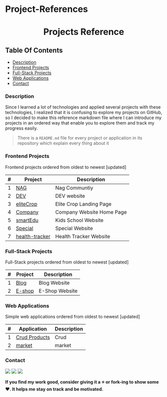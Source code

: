 # Project-References
<h1 align="center">Projects Reference</h1>

## Table Of Contents

- [Description](#description)
- [Frontend Projects](#frontend-projects)
- [Full-Stack Projects](#full-stack-projects)
- [Web Applications](#web-applications)
- [Contact](#contact)

### Description

Since I learned a lot of technologies and applied several projects with these technologies, I realized that it is
confusing to explore my projects on GitHub, so I decided to make this reference markdown file where I can introduce my
projects in an ordered way that enable you to explore them and track my progress easily.

> There is a `README.md` file for every project or application in its repository which explain every thing about it

### Frontend Projects

Frontend projects ordered from oldest to newest [updated]

| # | Project | Description |
| --- | --- | --- |
| 1 | [NAG](https://github.com/AhmadNagiub/Template-3) | Nag Communtiy  |
| 2 | [DEV](https://github.com/AhmadNagiub/DEV) |DEV website |
| 3 | [eliteCrop](https://github.com/AhmadNagiub/eliteCrop) | Elite Crop Landing Page |
| 4 | [Company](https://github.com/AhmadNagiub/Company) | Company Website Home Page |
| 5 | [smartEdu ](https://github.com/AhmadNagiub/smartEdu) | Kids School Website |
| 6 | [Special ](https://github.com/AhmadNagiub/Special) | Special Website |
| 7 | [health-tracker](https://github.com/AhmadNagiub/health-tracker) | Health Tracker Website |

### Full-Stack Projects

Full-Stack projects ordered from oldest to newest [updated]

| # | Project | Description |
| --- | --- | --- |
| 1 | [Blog](https://github.com/AhmadNagiub/Blog) | Blog Website |
| 2 | [E-shop](https://github.com/AhmadNagiub/shop) | E-Shop Website |

### Web Applications

Simple web applications ordered from oldest to newest [updated]

| # | Application | Description |
| --- | --- | --- |
| 1 | [Crud Products](https://github.com/AhmadNagiub/Crud-Products) | Crud |
| 2 | [market](https://github.com/AhmadNagiub/market) | market |
 

### Contact

<a href="https://github.com/AhmadNagiub"><img src="https://img.shields.io/badge/-GitHub-181717?style=flat&logo=github&logoColor=ffffff"/></a>
<a href="https://www.linkedin.com/in/ahmed-mahrous-a3763b213/"><img src="https://img.shields.io/badge/-LinkedIn-0A66C2?style=flat&logo=linkedin&logoColor=ffffff"/></a>
<a href="https://www.facebook.com/ahmed.nagiub.75/"><img src="https://img.shields.io/badge/-Facebook-1877F2?style=flat&logo=facebook&logoColor=ffffff"/></a>

        
       
        

**If you find my work good, consider giving it a :star: or fork-ing to show some :heart:. It helps me stay on track and
be motivated.**

